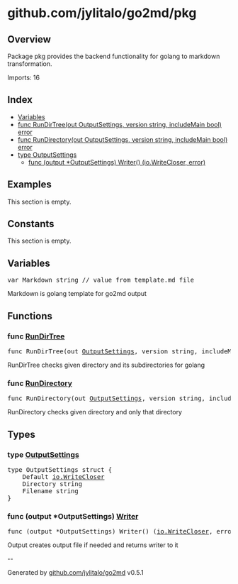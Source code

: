 # github.com/jylitalo/go2md/pkg

## Overview
Package pkg provides the backend functionality for golang to markdown transformation.

Imports: 16

## Index
- [Variables](variables)
- [func RunDirTree(out OutputSettings, version string, includeMain bool) error](#func-rundirtree)
- [func RunDirectory(out OutputSettings, version string, includeMain bool) error](#func-rundirectory)
- [type OutputSettings](#type-outputsettings)
    - [func (output *OutputSettings) Writer() (io.WriteCloser, error)](#func-output-outputsettings-writer)

## Examples

This section is empty.

## Constants

This section is empty.

## Variables

<pre>
var Markdown string // value from template.md file
</pre>
Markdown is golang template for go2md output


## Functions

### func [RunDirTree](./run.go#L115)

<pre>
func RunDirTree(out <a href="#type-outputsettings">OutputSettings</a>, version string, includeMain bool) error
</pre>
RunDirTree checks given directory and its subdirectories for golang


### func [RunDirectory](./run.go#L106)

<pre>
func RunDirectory(out <a href="#type-outputsettings">OutputSettings</a>, version string, includeMain bool) error
</pre>
RunDirectory checks given directory and only that directory


## Types
### type [OutputSettings](./run.go#L21)

<pre>
type OutputSettings struct {
    Default <a href="https://pkg.go.dev/io#WriteCloser">io.WriteCloser</a>
    Directory string
    Filename string
}
</pre>
### func (output *OutputSettings) [Writer](./run.go#L93)
<pre>
func (output *OutputSettings) Writer() (<a href="https://pkg.go.dev/io#WriteCloser">io.WriteCloser</a>, error)
</pre>
Output creates output file if needed and returns writer to it


--

Generated by [github.com/jylitalo/go2md](https://github.com/jylitalo/go2md/) v0.5.1

